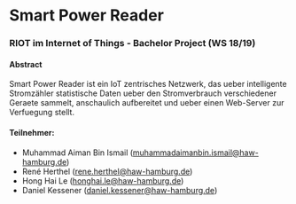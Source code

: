 # Smart Power Reader
### RIOT im Internet of Things - Bachelor Project (WS 18/19)

#### Abstract
Smart Power Reader ist ein IoT zentrisches Netzwerk, das ueber intelligente Stromzähler
statistische Daten ueber den Stromverbrauch verschiedener Geraete sammelt, anschaulich aufbereitet
und ueber einen Web-Server zur Verfuegung stellt.

#### Teilnehmer:
* Muhammad Aiman Bin Ismail ([muhammadaimanbin.ismail@haw-hamburg.de](mailto:muhammadaimanbin.ismail@haw-hamburg.de))
* René Herthel ([rene.herthel@haw-hamburg.de](mailto:rene.herthel@haw-hamburg.de))
* Hong Hai Le ([honghai.le@haw-hamburg.de](mailto:honghai.le@haw-hamburg.de))
* Daniel Kessener ([daniel.kessener@haw-hamburg.de](mailto:daniel.kessener@haw-hamburg.de))
